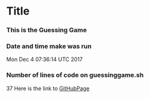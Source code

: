 # Title
### This is the Guessing Game
### Date and time make was run
Mon Dec  4 07:36:14 UTC 2017
### Number of lines of code on guessinggame.sh
37
Here is the link to [GitHubPage](ikaikamute1.github.io/my-unixworkbenchproject-repo)
